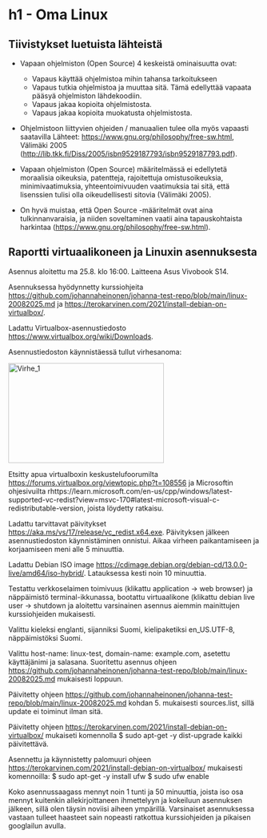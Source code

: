 # h1 - Oma Linux

## Tiivistykset luetuista lähteistä

- Vapaan ohjelmiston (Open Source) 4 keskeistä ominaisuutta ovat:
    * Vapaus käyttää ohjelmistoa mihin tahansa tarkoitukseen
    * Vapaus tutkia ohjelmistoa ja muuttaa sitä. Tämä edellyttää vapaata pääsyä ohjelmiston lähdekoodiin.
    * Vapaus jakaa kopioita ohjelmistosta.
    * Vapaus jakaa kopioita muokatusta ohjelmistosta.
- Ohjelmistoon liittyvien ohjeiden / manuaalien tulee olla myös vapaasti saatavilla
Lähteet: https://www.gnu.org/philosophy/free-sw.html, Välimäki 2005 (http://lib.tkk.fi/Diss/2005/isbn9529187793/isbn9529187793.pdf).

- Vapaan ohjelmiston (Open Source) määritelmässä ei edellytetä moraalisia oikeuksia, patentteja, rajoitettuja omistusoikeuksia, minimivaatimuksia, yhteentoimivuuden vaatimuksia tai sitä, että lisenssien tulisi olla oikeudellisesti sitovia (Välimäki 2005).
-	On hyvä muistaa, että Open Source -määritelmät ovat aina tulkinnanvaraisia, ja niiden soveltaminen vaatii aina tapauskohtaista harkintaa (https://www.gnu.org/philosophy/free-sw.html).

## Raportti virtuaalikoneen ja Linuxin asennuksesta

Asennus aloitettu ma 25.8. klo 16:00. Laitteena Asus Vivobook S14. 

Asennuksessa hyödynnetty kurssiohjeita https://github.com/johannaheinonen/johanna-test-repo/blob/main/linux-20082025.md ja https://terokarvinen.com/2021/install-debian-on-virtualbox/.

Ladattu Virtualbox-asennustiedosto https://www.virtualbox.org/wiki/Downloads.

Asennustiedoston käynnistäessä tullut virhesanoma:

<img width="311" height="200" alt="Virhe_1" src="https://github.com/user-attachments/assets/b19f8a6d-a082-4512-9137-d545f0e12c98" />

Etsitty apua virtualboxin keskustelufoorumilta https://forums.virtualbox.org/viewtopic.php?t=108556 ja Microsoftin ohjesivuilta rhttps://learn.microsoft.com/en-us/cpp/windows/latest-supported-vc-redist?view=msvc-170#latest-microsoft-visual-c-redistributable-version, joista löydetty ratkaisu. 

Ladattu tarvittavat päivitykset https://aka.ms/vs/17/release/vc_redist.x64.exe. Päivityksen jälkeen asennustiedoston käynnistäminen onnistui. Aikaa virheen paikantamiseen ja korjaamiseen meni alle 5 minuuttia.

Ladattu Debian ISO image https://cdimage.debian.org/debian-cd/13.0.0-live/amd64/iso-hybrid/. Latauksessa kesti noin 10 minuuttia.

Testattu verkkoselaimen toimivuus (klikattu application -> web browser) ja näppäimistö terminal-ikkunassa, bootattu virtuaalikone (klikattu debian live user -> shutdown ja aloitettu varsinainen asennus aiemmin mainittujen kurssiohjeiden mukaisesti. 

Valittu kieleksi englanti, sijanniksi Suomi, kielipaketiksi en_US.UTF-8, näppäimistöksi Suomi.

Valittu host-name: linux-test, domain-name: example.com, asetettu käyttäjänimi ja salasana. Suoritettu asennus ohjeen https://github.com/johannaheinonen/johanna-test-repo/blob/main/linux-20082025.md mukaisesti loppuun.

Päivitetty ohjeen https://github.com/johannaheinonen/johanna-test-repo/blob/main/linux-20082025.md kohdan 5. mukaisesti sources.list, sillä update ei toiminut ilman sitä. 

Päivitetty ohjeen https://terokarvinen.com/2021/install-debian-on-virtualbox/ mukaiseti komennolla $ sudo apt-get -y dist-upgrade kaikki päivitettävä.

Asennettu ja käynnistetty palomuuri ohjeen https://terokarvinen.com/2021/install-debian-on-virtualbox/ mukaisesti komennoilla:
$ sudo apt-get -y install ufw
$ sudo ufw enable

Koko asennussaagass mennyt noin 1 tunti ja 50 minuuttia, joista iso osa mennyt kuitenkin allekirjoittaneen ihmettelyyn ja kokeiluun asennuksen jälkeen, sillä olen täysin noviisi aiheen ympärillä. Varsinaiset asennuksessa vastaan tulleet haasteet sain nopeasti ratkottua kurssiohjeiden ja pikaisen googlailun avulla.
